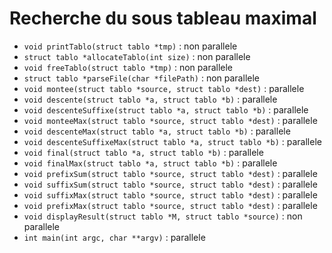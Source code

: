 # Recherche du sous tableau maximal

* `void printTablo(struct tablo *tmp)` : non parallele
* `struct tablo *allocateTablo(int size)` : non parallele
* `void freeTablo(struct tablo *tmp)` : non parallele
* `struct tablo *parseFile(char *filePath)` : non parallele
* `void montee(struct tablo *source, struct tablo *dest)` : parallele
* `void descente(struct tablo *a, struct tablo *b)` : parallele
* `void descenteSuffixe(struct tablo *a, struct tablo *b)` : parallele
* `void monteeMax(struct tablo *source, struct tablo *dest)` : parallele
* `void descenteMax(struct tablo *a, struct tablo *b)` : parallele
* `void descenteSuffixeMax(struct tablo *a, struct tablo *b)` : parallele
* `void final(struct tablo *a, struct tablo *b)` : parallele
* `void finalMax(struct tablo *a, struct tablo *b)` : parallele
* `void prefixSum(struct tablo *source, struct tablo *dest)` : parallele
* `void suffixSum(struct tablo *source, struct tablo *dest)` : parallele
* `void suffixMax(struct tablo *source, struct tablo *dest)` : parallele
* `void prefixMax(struct tablo *source, struct tablo *dest)` : parallele
* `void displayResult(struct tablo *M, struct tablo *source)` : non parallele
* `int main(int argc, char **argv)` : parallele